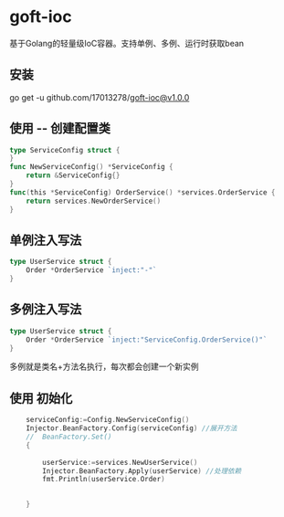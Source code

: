 # goft-ioc
基于Golang的轻量级IoC容器。支持单例、多例、运行时获取bean

## 安装
go get -u github.com/17013278/goft-ioc@v1.0.0

## 使用 -- 创建配置类
```go
type ServiceConfig struct {
}
func NewServiceConfig() *ServiceConfig {
	return &ServiceConfig{}
}
func(this *ServiceConfig) OrderService() *services.OrderService {
	return services.NewOrderService()
}  

```
## 单例注入写法
```go
type UserService struct {
	Order *OrderService `inject:"-"`
}
```
## 多例注入写法
```go
type UserService struct {
	Order *OrderService `inject:"ServiceConfig.OrderService()"`
}
```
多例就是类名+方法名执行，每次都会创建一个新实例
## 使用 初始化
```go
	serviceConfig:=Config.NewServiceConfig()
	Injector.BeanFactory.Config(serviceConfig) //展开方法
	//  BeanFactory.Set()
	{
 
		userService:=services.NewUserService()
		Injector.BeanFactory.Apply(userService) //处理依赖
		fmt.Println(userService.Order)
		 

	}
```
